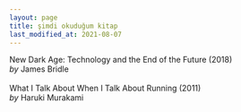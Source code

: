```yaml
---
layout: page
title: şimdi okuduğum kitap
last_modified_at: 2021-08-07
---
```


New Dark Age: Technology and the End of the Future (2018)  
<i>by</i> James Bridle  
<br />
What I Talk About When I Talk About Running (2011)  
<i>by</i> Haruki Murakami  
<br />

